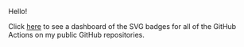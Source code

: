 Hello!

Click [here](https://guymer.github.io) to see a dashboard of the SVG badges for all of the GitHub Actions on my public GitHub repositories.
